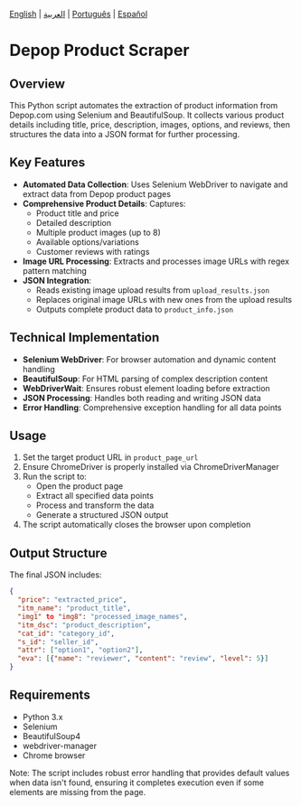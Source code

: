 [English](README.md) | [العربية](README-ar.md) | [Português](README-pt.md) | [Español](README-es.md)
# Depop Product Scraper

## Overview
This Python script automates the extraction of product information from Depop.com using Selenium and BeautifulSoup. It collects various product details including title, price, description, images, options, and reviews, then structures the data into a JSON format for further processing.

## Key Features

- **Automated Data Collection**: Uses Selenium WebDriver to navigate and extract data from Depop product pages
- **Comprehensive Product Details**: Captures:
  - Product title and price
  - Detailed description
  - Multiple product images (up to 8)
  - Available options/variations
  - Customer reviews with ratings
- **Image URL Processing**: Extracts and processes image URLs with regex pattern matching
- **JSON Integration**: 
  - Reads existing image upload results from `upload_results.json`
  - Replaces original image URLs with new ones from the upload results
  - Outputs complete product data to `product_info.json`

## Technical Implementation

- **Selenium WebDriver**: For browser automation and dynamic content handling
- **BeautifulSoup**: For HTML parsing of complex description content
- **WebDriverWait**: Ensures robust element loading before extraction
- **JSON Processing**: Handles both reading and writing JSON data
- **Error Handling**: Comprehensive exception handling for all data points

## Usage

1. Set the target product URL in `product_page_url`
2. Ensure ChromeDriver is properly installed via ChromeDriverManager
3. Run the script to:
   - Open the product page
   - Extract all specified data points
   - Process and transform the data
   - Generate a structured JSON output
4. The script automatically closes the browser upon completion

## Output Structure
The final JSON includes:
```json
{
  "price": "extracted_price",
  "itm_name": "product_title",
  "img1" to "img8": "processed_image_names",
  "itm_dsc": "product_description",
  "cat_id": "category_id",
  "s_id": "seller_id",
  "attr": ["option1", "option2"],
  "eva": [{"name": "reviewer", "content": "review", "level": 5}]
}
```

## Requirements
- Python 3.x
- Selenium
- BeautifulSoup4
- webdriver-manager
- Chrome browser

Note: The script includes robust error handling that provides default values when data isn't found, ensuring it completes execution even if some elements are missing from the page.


